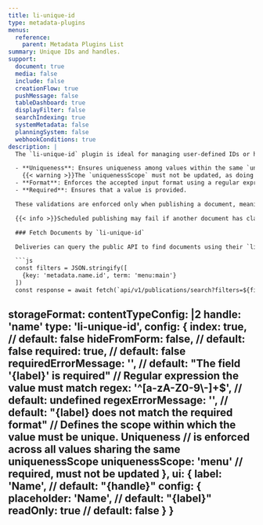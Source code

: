 ```yaml
---
title: li-unique-id
type: metadata-plugins
menus:
  reference:
    parent: Metadata Plugins List
summary: Unique IDs and handles.
support:
  document: true
  media: false
  include: false
  creationFlow: true
  pushMessage: false
  tableDashboard: true
  displayFilter: false
  searchIndexing: true
  systemMetadata: false
  planningSystem: false
  webhookConditions: true
description: |
  The `li-unique-id` plugin is ideal for managing user-defined IDs or handles where uniqueness among values is required. The user interface is similar to an [`li-text`]({{< ref "/reference/document/metadata/plugins/li-text" >}}) field, but it includes additional validation properties:

  - **Uniqueness**: Ensures uniqueness among values within the same `uniquenessScope` per project.
    {{< warning >}}The `uniquenessScope` must not be updated, as doing so would break the uniqueness validation for new values. Changing it requires a manual database migration.{{< /warning >}}
  - **Format**: Enforces the accepted input format using a regular expression.
  - **Required**: Ensures that a value is provided.

  These validations are enforced only when publishing a document, meaning that uniqueness is guaranteed only for published values.

  {{< info >}}Scheduled publishing may fail if another document has claimed the unique value in the meantime. Use scheduled publishing with `li-unique-id` properties carefully to avoid conflicts.{{< /info >}}

  ### Fetch Documents by `li-unique-id`

  Deliveries can query the public API to find documents using their `li-unique-id` metadata property. Unlike document IDs, this approach allows the same identifier to be used across different environments (e.g., staging, production). When querying with the key `metadata.<handle>.id` and the value `<uniquenessScope>.<uniqueId>`, the `li-unique-id` metadata plugin ensures a single matching result.

  ```js
  const filters = JSON.stringify([
    {key: 'metadata.name.id', term: 'menu:main'}
  ])
  const response = await fetch(`api/v1/publications/search?filters=${filters}`)
  ```
storageFormat: <String>
contentTypeConfig: |2
        handle: 'name'
        type: 'li-unique-id',
        config: {
          index: true,                // default: false
          hideFromForm: false,        // default: false
          required: true,             // default: false
          requiredErrorMessage: '',   // default: "The field '{label}' is required"
          // Regular expression the value must match
          regex: '^[a-zA-Z0-9\\-]+$', // default: undefined
          regexErrorMessage: '',      // default: "{label} does not match the required format"
          // Defines the scope within which the value must be unique. Uniqueness
          // is enforced across all values sharing the same uniquenessScope
          uniquenessScope: 'menu'     // required, must not be updated
        },
        ui: {
          label: 'Name',              // default: "{handle}"
          config: {
            placeholder: 'Name',      // default: "{label}"
            readOnly: true            // default: false
          }
        }
---
```

